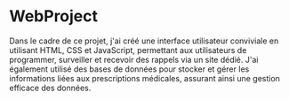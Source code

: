 # WebProject
Dans le cadre de ce projet, j'ai créé une interface utilisateur conviviale en utilisant HTML, CSS
et JavaScript, permettant aux utilisateurs de programmer, surveiller et recevoir des rappels via
un site dédié. J'ai également utilisé des bases de données pour stocker et gérer les informations
liées aux prescriptions médicales, assurant ainsi une gestion efficace des données.
